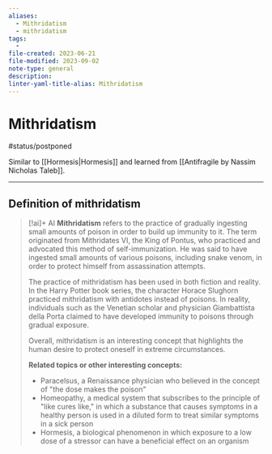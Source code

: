 ```yaml
---
aliases:
  - Mithridatism
  - mithridatism
tags:
  - 
file-created: 2023-06-21
file-modified: 2023-09-02
note-type: general
description: 
linter-yaml-title-alias: Mithridatism
---
```


# Mithridatism

#status/postponed

Similar to [[Hormesis|Hormesis]] and learned from [[Antifragile by Nassim Nicholas Taleb]].

---

## Definition of mithridatism

> [!ai]+ AI
> **Mithridatism** refers to the practice of gradually ingesting small amounts of poison in order to build up immunity to it. The term originated from Mithridates VI, the King of Pontus, who practiced and advocated this method of self-immunization. He was said to have ingested small amounts of various poisons, including snake venom, in order to protect himself from assassination attempts.
>
> The practice of mithridatism has been used in both fiction and reality. In the Harry Potter book series, the character Horace Slughorn practiced mithridatism with antidotes instead of poisons. In reality, individuals such as the Venetian scholar and physician Giambattista della Porta claimed to have developed immunity to poisons through gradual exposure.
>
> Overall, mithridatism is an interesting concept that highlights the human desire to protect oneself in extreme circumstances.
>
> **Related topics or other interesting concepts:**
>
> - Paracelsus, a Renaissance physician who believed in the concept of "the dose makes the poison"
> - Homeopathy, a medical system that subscribes to the principle of "like cures like," in which a substance that causes symptoms in a healthy person is used in a diluted form to treat similar symptoms in a sick person
> - Hormesis, a biological phenomenon in which exposure to a low dose of a stressor can have a beneficial effect on an organism
